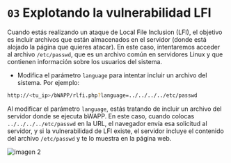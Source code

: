 # `03` Explotando la vulnerabilidad LFI

Cuando estás realizando un ataque de Local File Inclusion (LFI), el objetivo es incluir archivos que están almacenados en el servidor (donde está alojado la página que quieres atacar). En este caso, intentaremos acceder al archivo `/etc/passwd`, que es un archivo común en servidores Linux y que contienen información sobre los usuarios del sistema.

- Modifica el parámetro `language` para intentar incluir un archivo del sistema. Por ejemplo:

```bash
http://<tu_ip>/bWAPP/rlfi.php?language=../../../../etc/passwd
```

Al modificar el parámetro `language`, estás tratando de incluir un archivo del servidor donde se ejecuta bWAPP. En este caso, cuando colocas `../../../../etc/passwd` en la URL, el navegador envía esa solicitud al servidor, y si la vulnerabilidad de LFI existe, el servidor incluye el contenido del archivo `/etc/passwd` y te lo muestra en la página web.

![imagen 2](#)




